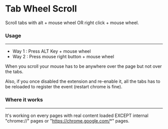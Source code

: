 # Tab Wheel Scroll

Scroll tabs with alt + mouse wheel OR right click + mouse wheel.

### Usage 
----------

- Way 1 : Press ALT Key + mouse wheel
- Way 2 : Press mouse right button + mouse wheel

When you scroll your mouse has to be anywhere over the page but not over the tabs.

Also, if you once disabled the extension and re-enable it, all the tabs has to be reloaded to register the event (restart chrome is fine).

### Where it works
---------------

It's working on every pages with real content loaded EXCEPT internal "chrome://" pages or "https://chrome.google.com/*" pages.
